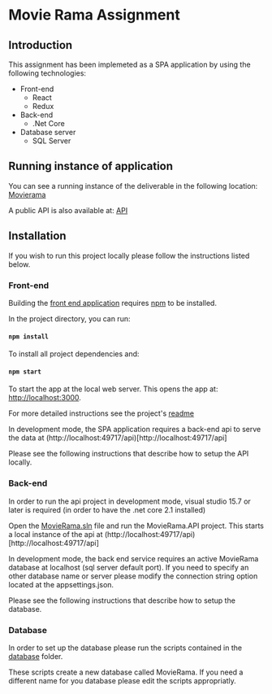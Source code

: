 # Movie Rama Assignment

## Introduction

This assignment has been implemeted as a SPA application by using the following technologies:

- Front-end
  - React
  - Redux
- Back-end
  - .Net Core
- Database server
  - SQL Server

## Running instance of application

You can see a running instance of the deliverable in the following location: [Movierama](https://movierama.azurewebsites.net/)

A public API is also available at: [API](https://movieramaapi.azurewebsites.net/api/movies)

## Installation

If you wish to run this project locally please follow the instructions listed below.

### Front-end

Building the [front end application](movierama-app) requires [npm](https://www.npmjs.com/get-npm) to be installed.

In the project directory, you can run:

#### `npm install`

To install all project dependencies and:

#### `npm start`

To start the app at the local web server. This opens the app at: [http://localhost:3000](http://localhost:3000).

For more detailed instructions see the project's [readme](movierama-app)

In development mode, the SPA application requires a back-end api to serve the data at (http://localhost:49717/api)[http://localhost:49717/api]

Please see the following instructions that describe how to setup the API locally.

### Back-end

In order to run the api project in development mode, visual studio 15.7 or later is required (in order to have the .net core 2.1 installed)

Open the [MovieRama.sln](MovieRama.sln) file and run the MovieRama.API project. This starts a local instance of the api at (http://localhost:49717/api)[http://localhost:49717/api]

In development mode, the back end service requires an active MovieRama database at localhost (sql server default port). If you need to specify an other database name or server please modify the connection string option located at the appsettings.json.

Please see the following instructions that describe how to setup the database. 

### Database

In order to set up the database please run the scripts contained in the [database](database) folder.

These scripts create a new database called MovieRama. If you need a different name for you database please edit the scripts appropriatly.

